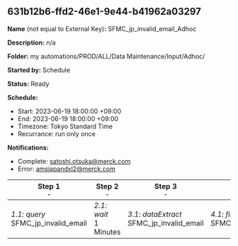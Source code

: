 ## 631b12b6-ffd2-46e1-9e44-b41962a03297

**Name** (not equal to External Key)**:** SFMC_jp_invalid_email_Adhoc

**Description:** n/a

**Folder:** my automations/PROD/ALL/Data Maintenance/Input/Adhoc/

**Started by:** Schedule

**Status:** Ready

**Schedule:**

* Start: 2023-06-19 18:00:00 +09:00
* End: 2023-06-19 18:00:00 +09:00
* Timezone: Tokyo Standard Time
* Recurrance: run only once

**Notifications:**

* Complete: satoshi.otsuka@merck.com
* Error: amsjapandxl2@merck.com

| Step 1<br>_<small>-</small>_ | Step 2<br>_<small>-</small>_ | Step 3<br>_<small>-</small>_ | Step 4<br>_<small>-</small>_ |
| --- | --- | --- | --- |
| _1.1: query_<br>SFMC_jp_invalid_email | _2.1: wait_<br>1 Minutes | _3.1: dataExtract_<br>SFMC_jp_invalid_email | _4.1: fileTransfer_<br>SFMC_jp_invalid_email |

